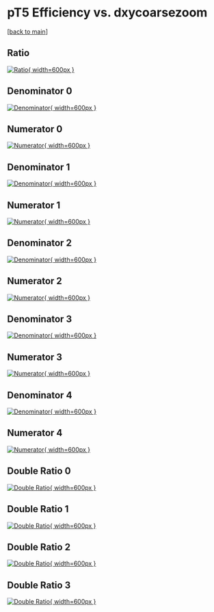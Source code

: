 # pT5 Efficiency vs. dxycoarsezoom

[[back to main](./)]



## Ratio

[![Ratio](../mtv/var/pT5_base_211_0_eff_dxycoarsezoom.png){ width=600px }](../mtv/var/pT5_base_211_0_eff_dxycoarsezoom.pdf)

## Denominator 0

[![Denominator](../mtv/den/pT5_base_211_0_eff_dxycoarsezoom_den0.png){ width=600px }](../mtv/den/pT5_base_211_0_eff_dxycoarsezoom_den0.pdf)

## Numerator 0

[![Numerator](../mtv/num/pT5_base_211_0_eff_dxycoarsezoom_num0.png){ width=600px }](../mtv/num/pT5_base_211_0_eff_dxycoarsezoom_num0.pdf)

## Denominator 1

[![Denominator](../mtv/den/pT5_base_211_0_eff_dxycoarsezoom_den1.png){ width=600px }](../mtv/den/pT5_base_211_0_eff_dxycoarsezoom_den1.pdf)

## Numerator 1

[![Numerator](../mtv/num/pT5_base_211_0_eff_dxycoarsezoom_num1.png){ width=600px }](../mtv/num/pT5_base_211_0_eff_dxycoarsezoom_num1.pdf)

## Denominator 2

[![Denominator](../mtv/den/pT5_base_211_0_eff_dxycoarsezoom_den2.png){ width=600px }](../mtv/den/pT5_base_211_0_eff_dxycoarsezoom_den2.pdf)

## Numerator 2

[![Numerator](../mtv/num/pT5_base_211_0_eff_dxycoarsezoom_num2.png){ width=600px }](../mtv/num/pT5_base_211_0_eff_dxycoarsezoom_num2.pdf)

## Denominator 3

[![Denominator](../mtv/den/pT5_base_211_0_eff_dxycoarsezoom_den3.png){ width=600px }](../mtv/den/pT5_base_211_0_eff_dxycoarsezoom_den3.pdf)

## Numerator 3

[![Numerator](../mtv/num/pT5_base_211_0_eff_dxycoarsezoom_num3.png){ width=600px }](../mtv/num/pT5_base_211_0_eff_dxycoarsezoom_num3.pdf)

## Denominator 4

[![Denominator](../mtv/den/pT5_base_211_0_eff_dxycoarsezoom_den4.png){ width=600px }](../mtv/den/pT5_base_211_0_eff_dxycoarsezoom_den4.pdf)

## Numerator 4

[![Numerator](../mtv/num/pT5_base_211_0_eff_dxycoarsezoom_num4.png){ width=600px }](../mtv/num/pT5_base_211_0_eff_dxycoarsezoom_num4.pdf)

## Double Ratio 0

[![Double Ratio](../mtv/ratio/pT5_base_211_0_eff_dxycoarsezoom_ratio0.png){ width=600px }](../mtv/ratio/pT5_base_211_0_eff_dxycoarsezoom_ratio0.pdf)

## Double Ratio 1

[![Double Ratio](../mtv/ratio/pT5_base_211_0_eff_dxycoarsezoom_ratio1.png){ width=600px }](../mtv/ratio/pT5_base_211_0_eff_dxycoarsezoom_ratio1.pdf)

## Double Ratio 2

[![Double Ratio](../mtv/ratio/pT5_base_211_0_eff_dxycoarsezoom_ratio2.png){ width=600px }](../mtv/ratio/pT5_base_211_0_eff_dxycoarsezoom_ratio2.pdf)

## Double Ratio 3

[![Double Ratio](../mtv/ratio/pT5_base_211_0_eff_dxycoarsezoom_ratio3.png){ width=600px }](../mtv/ratio/pT5_base_211_0_eff_dxycoarsezoom_ratio3.pdf)

